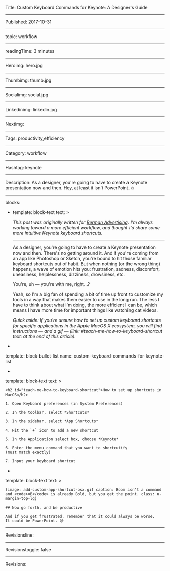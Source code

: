 Title: Custom Keyboard Commands for Keynote: A Designer's Guide

----

Published: 2017-10-31

----

topic: workflow

----

readingTime: 3 minutes

----

Heroimg: hero.jpg

----

Thumbimg: thumb.jpg

----

Socialimg: social.jpg

----

Linkedinimg: linkedin.jpg

----

Nextimg:

----

Tags: productivity,efficiency

----

Category: workflow

----

Hashtag: keynote

----

Description: As a designer, you're going to have to create a Keynote presentation now and then. Hey, at least it isn't PowerPoint. 🔥

----

blocks:

-
  template: block-text
  text: >

    *This post was originally written for <a href="http://bermancreative.com">Berman Advertising</a>. I'm always working toward a more efficient workflow, and thought I'd share some more intuitive Keynote keyboard shortcuts.*

    ***

    As a designer, you're going to have to create a Keynote presentation now and then. There's no getting around it. And if you're coming from an app like Photoshop or Sketch, you're bound to hit those familiar keyboard shortcuts out of habit. But when nothing (or the wrong thing) happens, a wave of emotion hits you: frustration, sadness, discomfort, uneasiness, helplessness, dizziness, drowsiness, etc.


    You're, uh — you're with me, right...?


    Yeah, so I'm a big fan of spending a bit of time up front to customize my tools in a way that makes them easier to use in the long run. The less I have to think about what I'm doing, the more efficient I can be, which means I have more time for important things like watching cat videos.


    *Quick aside: If you're unsure how to set up custom keyboard shortcuts for specific applications in the Apple MacOS X ecosystem, you will find instructions — and a gif — (link: #teach-me-how-to-keyboard-shortcut text: at the end of this article).*

-

  template: block-bullet-list
  name: custom-keyboard-commands-for-keynote-list

-

  template: block-text
  text: >

    <h2 id="teach-me-how-to-keyboard-shortcut">How to set up shortcuts in MacOS</h2>

    1. Open Keyboard preferences (in System Preferences)

    2. In the toolbar, select *Shortcuts*

    3. In the sidebar, select *App Shortcuts*

    4. Hit the `+` icon to add a new shortcut

    5. In the Application select box, choose *Keynote*

    6. Enter the menu command that you want to shortcutify (must match exactly)

    7. Input your keyboard shortcut

-

  template: block-text
  text: >

    (image: add-custom-app-shortcut-osx.gif caption: Boom isn't a command and <code>⌘B</code> is already Bold, but you get the point. class: u-margin-top-lg)

    ## Now go forth, and be productive

    And if you get frustrated, remember that it could always be worse. It could be PowerPoint. 😒

----

Revisionsline:

----

Revisionstoggle: false

----

Revisions:
